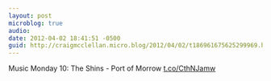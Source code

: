```yaml
---
layout: post
microblog: true
audio: 
date: 2012-04-02 18:41:51 -0500
guid: http://craigmcclellan.micro.blog/2012/04/02/t186961675625299969.html
---
```

Music Monday 10: The Shins - Port of Morrow
[t.co/CthNJamw](http://t.co/CthNJamw)
